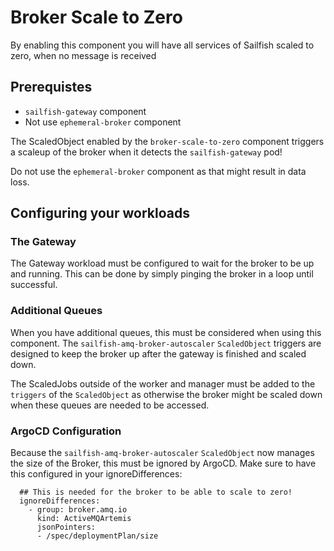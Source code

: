 # Broker Scale to Zero
By enabling this component you will have all services of Sailfish scaled to zero, when no message is received

## Prerequistes
- `sailfish-gateway` component
- Not use `ephemeral-broker` component

The ScaledObject enabled by the `broker-scale-to-zero` component triggers a scaleup of the broker when it detects the `sailfish-gateway` pod!

Do not use the `ephemeral-broker` component as that might result in data loss.


## Configuring your workloads
### The Gateway
The Gateway workload must be configured to wait for the broker to be up and running. This can be done by simply pinging the broker in a loop until successful.

### Additional Queues
When you have additional queues, this must be considered when using this component. The `sailfish-amq-broker-autoscaler` `ScaledObject` triggers are designed to keep the broker up after the gateway is finished and scaled down. 

The ScaledJobs outside of the worker and manager must be added to the `triggers` of the `ScaledObject` as otherwise the broker might be scaled down when these queues are needed to be accessed.

### ArgoCD Configuration
Because the `sailfish-amq-broker-autoscaler` `ScaledObject` now manages the size of the Broker, this must be ignored by ArgoCD.
Make sure to have this configured in your ignoreDifferences:
```
  ## This is needed for the broker to be able to scale to zero!
  ignoreDifferences:
    - group: broker.amq.io
      kind: ActiveMQArtemis
      jsonPointers:
      - /spec/deploymentPlan/size
```
